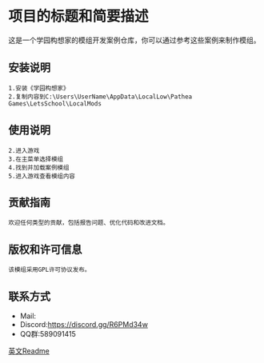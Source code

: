 # 项目的标题和简要描述
 这是一个学园构想家的模组开发案例仓库，你可以通过参考这些案例来制作模组。

## 安装说明
    1.安装《学园构想家》
    2.复制内容到C:\Users\UserName\AppData\LocalLow\Pathea Games\LetsSchool\LocalMods

## 使用说明
   
    2.进入游戏
    3.在主菜单选择模组
    4.找到并加载案例模组
    5.进入游戏查看模组内容
	

## 贡献指南
    欢迎任何类型的贡献，包括报告问题、优化代码和改进文档。
	

## 版权和许可信息
	该模组采用GPL许可协议发布。

## 联系方式
- Mail:
- Discord:https://discord.gg/R6PMd34w
- QQ群:589091415

[英文Readme](README.md)